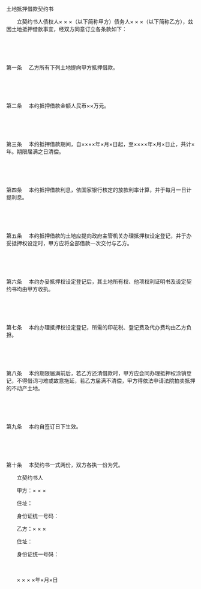 



土地抵押借款契约书



 

　　立契约书人债权人× × ×（以下简称甲方）债务人× × ×（以下简称乙方），兹因土地抵押借款事宜，经双方同意订立各条款如下： 

　　

　　

第一条
　乙方所有下列土地提向甲方抵押借款。

　　

　　

第二条
　本约抵押借款金额人民币××万元。

　　

　　

第三条
　本约抵押借款期间，自××××年×月×日起，至××××年×月×日止，共计×年。期限届满之日清偿。

　　

　　

第四条
　本约抵押借款利息，依国家银行核定的放款利率计算，并于每月一日计提利息。

　　

　　

第五条
　本约抵押借款的土地应提向政府主管机关办理抵押权设定登记，并于办妥抵押权设定时，甲方应将全部借款一次交付与乙方。

　　

　　

第六条
　本约办妥抵押权设定登记后，其土地所有权、他项权利证明书及设定契约书均由甲方收执。

　　

　　

第七条
　本约办理抵押权设定登记，所需的印花税、登记费及代办费均由乙方负担。

　　

　　

第八条
　本约期限届满前后，若乙方还清借款时，甲方应会同办理抵押权涂销登记，不得借词刁难或故意拖延，若乙方届满不清偿，甲方得依法申请法院拍卖抵押的不动产土地。

　　

　　

第九条
　本约自签订日下生效。

　　

　　

第十条
　本契约书一式两份，双方各执一份为凭。　　

　　立契约书人 

　　甲方：× × × 

　　住址： 

　　身份证统一号码： 　

　　乙方：× × × 

　　住址： 

　　身份证统一号码： 

　　


 　　× × × ×年×月×日 
 
　　



　　